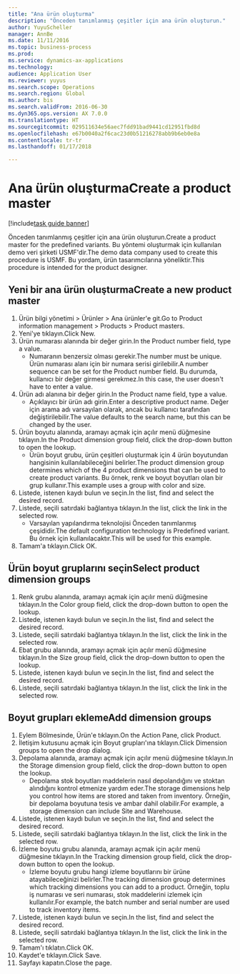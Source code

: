 ```yaml
--- 
title: "Ana ürün oluşturma"
description: "Önceden tanımlanmış çeşitler için ana ürün oluşturun."
author: YuyuScheller
manager: AnnBe
ms.date: 11/11/2016
ms.topic: business-process
ms.prod: 
ms.service: dynamics-ax-applications
ms.technology: 
audience: Application User
ms.reviewer: yuyus
ms.search.scope: Operations
ms.search.region: Global
ms.author: bis
ms.search.validFrom: 2016-06-30
ms.dyn365.ops.version: AX 7.0.0
ms.translationtype: HT
ms.sourcegitcommit: 029511634e56aec7fdd91bad9441cd12951fbd8d
ms.openlocfilehash: e67b0040a2f6cac23d0b51216278abb9b6eb0e8a
ms.contentlocale: tr-tr
ms.lasthandoff: 01/17/2018

---
```

# <a name="create-a-product-master"></a><span data-ttu-id="9a32a-103">Ana ürün oluşturma</span><span class="sxs-lookup"><span data-stu-id="9a32a-103">Create a product master</span></span>

[!include[task guide banner](../../includes/task-guide-banner.md)]

<span data-ttu-id="9a32a-104">Önceden tanımlanmış çeşitler için ana ürün oluşturun.</span><span class="sxs-lookup"><span data-stu-id="9a32a-104">Create a product master for the predefined variants.</span></span> <span data-ttu-id="9a32a-105">Bu yöntemi oluşturmak için kullanılan demo veri şirketi USMF'dir.</span><span class="sxs-lookup"><span data-stu-id="9a32a-105">The demo data company used to create this procedure is USMF.</span></span> <span data-ttu-id="9a32a-106">Bu yordam, ürün tasarımcılarına yöneliktir.</span><span class="sxs-lookup"><span data-stu-id="9a32a-106">This procedure is intended for the product designer.</span></span>


## <a name="create-a-new-product-master"></a><span data-ttu-id="9a32a-107">Yeni bir ana ürün oluşturma</span><span class="sxs-lookup"><span data-stu-id="9a32a-107">Create a new product master</span></span>
1. <span data-ttu-id="9a32a-108">Ürün bilgi yönetimi > Ürünler > Ana ürünler'e git.</span><span class="sxs-lookup"><span data-stu-id="9a32a-108">Go to Product information management > Products > Product masters.</span></span>
2. <span data-ttu-id="9a32a-109">Yeni'ye tıklayın.</span><span class="sxs-lookup"><span data-stu-id="9a32a-109">Click New.</span></span>
3. <span data-ttu-id="9a32a-110">Ürün numarası alanında bir değer girin.</span><span class="sxs-lookup"><span data-stu-id="9a32a-110">In the Product number field, type a value.</span></span>
    * <span data-ttu-id="9a32a-111">Numaranın benzersiz olması gerekir.</span><span class="sxs-lookup"><span data-stu-id="9a32a-111">The number must be unique.</span></span> <span data-ttu-id="9a32a-112">Ürün numarası alanı için bir numara serisi girilebilir.</span><span class="sxs-lookup"><span data-stu-id="9a32a-112">A number sequence can be set for the Product number field.</span></span> <span data-ttu-id="9a32a-113">Bu durumda, kullanıcı bir değer girmesi gerekmez.</span><span class="sxs-lookup"><span data-stu-id="9a32a-113">In this case, the user doesn't have to enter a value.</span></span>  
4. <span data-ttu-id="9a32a-114">Ürün adı alanına bir değer girin.</span><span class="sxs-lookup"><span data-stu-id="9a32a-114">In the Product name field, type a value.</span></span>
    * <span data-ttu-id="9a32a-115">Açıklayıcı bir ürün adı girin.</span><span class="sxs-lookup"><span data-stu-id="9a32a-115">Enter a descriptive product name.</span></span> <span data-ttu-id="9a32a-116">Değer için arama adı varsayılan olarak, ancak bu kullanıcı tarafından değiştirilebilir.</span><span class="sxs-lookup"><span data-stu-id="9a32a-116">The value defaults to the search name, but this can be changed by the user.</span></span>  
5. <span data-ttu-id="9a32a-117">Ürün boyutu alanında, aramayı açmak için açılır menü düğmesine tıklayın.</span><span class="sxs-lookup"><span data-stu-id="9a32a-117">In the Product dimension group field, click the drop-down button to open the lookup.</span></span>
    * <span data-ttu-id="9a32a-118">Ürün boyut grubu, ürün çeşitleri oluşturmak için 4 ürün boyutundan hangisinin kullanılabileceğini belirler.</span><span class="sxs-lookup"><span data-stu-id="9a32a-118">The product dimension group determines which of the 4 product dimensions that can be used to create product variants.</span></span> <span data-ttu-id="9a32a-119">Bu örnek, renk ve boyut boyutları olan bir grup kullanır.</span><span class="sxs-lookup"><span data-stu-id="9a32a-119">This example uses a group with color and size.</span></span>  
6. <span data-ttu-id="9a32a-120">Listede, istenen kaydı bulun ve seçin.</span><span class="sxs-lookup"><span data-stu-id="9a32a-120">In the list, find and select the desired record.</span></span>
7. <span data-ttu-id="9a32a-121">Listede, seçili satırdaki bağlantıya tıklayın.</span><span class="sxs-lookup"><span data-stu-id="9a32a-121">In the list, click the link in the selected row.</span></span>
    * <span data-ttu-id="9a32a-122">Varsayılan yapılandırma teknolojisi Önceden tanımlanmış çeşididir.</span><span class="sxs-lookup"><span data-stu-id="9a32a-122">The default configuration technology is Predefined variant.</span></span> <span data-ttu-id="9a32a-123">Bu örnek için kullanılacaktır.</span><span class="sxs-lookup"><span data-stu-id="9a32a-123">This will be used for this example.</span></span>  
8. <span data-ttu-id="9a32a-124">Tamam'a tıklayın.</span><span class="sxs-lookup"><span data-stu-id="9a32a-124">Click OK.</span></span>

## <a name="select-product-dimension-groups"></a><span data-ttu-id="9a32a-125">Ürün boyut gruplarını seçin</span><span class="sxs-lookup"><span data-stu-id="9a32a-125">Select product dimension groups</span></span>
1. <span data-ttu-id="9a32a-126">Renk grubu alanında, aramayı açmak için açılır menü düğmesine tıklayın.</span><span class="sxs-lookup"><span data-stu-id="9a32a-126">In the Color group field, click the drop-down button to open the lookup.</span></span>
2. <span data-ttu-id="9a32a-127">Listede, istenen kaydı bulun ve seçin.</span><span class="sxs-lookup"><span data-stu-id="9a32a-127">In the list, find and select the desired record.</span></span>
3. <span data-ttu-id="9a32a-128">Listede, seçili satırdaki bağlantıya tıklayın.</span><span class="sxs-lookup"><span data-stu-id="9a32a-128">In the list, click the link in the selected row.</span></span>
4. <span data-ttu-id="9a32a-129">Ebat grubu alanında, aramayı açmak için açılır menü düğmesine tıklayın.</span><span class="sxs-lookup"><span data-stu-id="9a32a-129">In the Size group field, click the drop-down button to open the lookup.</span></span>
5. <span data-ttu-id="9a32a-130">Listede, istenen kaydı bulun ve seçin.</span><span class="sxs-lookup"><span data-stu-id="9a32a-130">In the list, find and select the desired record.</span></span>
6. <span data-ttu-id="9a32a-131">Listede, seçili satırdaki bağlantıya tıklayın.</span><span class="sxs-lookup"><span data-stu-id="9a32a-131">In the list, click the link in the selected row.</span></span>

## <a name="add-dimension-groups"></a><span data-ttu-id="9a32a-132">Boyut grupları ekleme</span><span class="sxs-lookup"><span data-stu-id="9a32a-132">Add dimension groups</span></span>
1. <span data-ttu-id="9a32a-133">Eylem Bölmesinde, Ürün'e tıklayın.</span><span class="sxs-lookup"><span data-stu-id="9a32a-133">On the Action Pane, click Product.</span></span>
2. <span data-ttu-id="9a32a-134">İletişim kutusunu açmak için Boyut grupları'ına tıklayın.</span><span class="sxs-lookup"><span data-stu-id="9a32a-134">Click Dimension groups to open the drop dialog.</span></span>
3. <span data-ttu-id="9a32a-135">Depolama alanında, aramayı açmak için açılır menü düğmesine tıklayın.</span><span class="sxs-lookup"><span data-stu-id="9a32a-135">In the Storage dimension group field, click the drop-down button to open the lookup.</span></span>
    * <span data-ttu-id="9a32a-136">Depolama stok boyutları maddelerin nasıl depolandığını ve stoktan alındığını kontrol etmenize yardım eder.</span><span class="sxs-lookup"><span data-stu-id="9a32a-136">The storage dimensions help you control how items are stored and taken from inventory.</span></span> <span data-ttu-id="9a32a-137">Örneğin, bir depolama boyutuna tesis ve ambar dahil olabilir.</span><span class="sxs-lookup"><span data-stu-id="9a32a-137">For example, a storage dimension can include Site and Warehouse.</span></span>  
4. <span data-ttu-id="9a32a-138">Listede, istenen kaydı bulun ve seçin.</span><span class="sxs-lookup"><span data-stu-id="9a32a-138">In the list, find and select the desired record.</span></span>
5. <span data-ttu-id="9a32a-139">Listede, seçili satırdaki bağlantıya tıklayın.</span><span class="sxs-lookup"><span data-stu-id="9a32a-139">In the list, click the link in the selected row.</span></span>
6. <span data-ttu-id="9a32a-140">İzleme boyutu grubu alanında, aramayı açmak için açılır menü düğmesine tıklayın.</span><span class="sxs-lookup"><span data-stu-id="9a32a-140">In the Tracking dimension group field, click the drop-down button to open the lookup.</span></span>
    * <span data-ttu-id="9a32a-141">İzleme boyutu grubu hangi izleme boyutlarını bir ürüne atayabileceğinizi belirler.</span><span class="sxs-lookup"><span data-stu-id="9a32a-141">The tracking dimension group determines which tracking dimensions you can add to a product.</span></span> <span data-ttu-id="9a32a-142">Örneğin, toplu iş numarası ve seri numarası, stok maddelerini izlemek için kullanılır.</span><span class="sxs-lookup"><span data-stu-id="9a32a-142">For example, the batch number and serial number are used to track inventory items.</span></span>  
7. <span data-ttu-id="9a32a-143">Listede, istenen kaydı bulun ve seçin.</span><span class="sxs-lookup"><span data-stu-id="9a32a-143">In the list, find and select the desired record.</span></span>
8. <span data-ttu-id="9a32a-144">Listede, seçili satırdaki bağlantıya tıklayın.</span><span class="sxs-lookup"><span data-stu-id="9a32a-144">In the list, click the link in the selected row.</span></span>
9. <span data-ttu-id="9a32a-145">Tamam'ı tıklatın.</span><span class="sxs-lookup"><span data-stu-id="9a32a-145">Click OK.</span></span>
10. <span data-ttu-id="9a32a-146">Kaydet'e tıklayın.</span><span class="sxs-lookup"><span data-stu-id="9a32a-146">Click Save.</span></span>
11. <span data-ttu-id="9a32a-147">Sayfayı kapatın.</span><span class="sxs-lookup"><span data-stu-id="9a32a-147">Close the page.</span></span>


